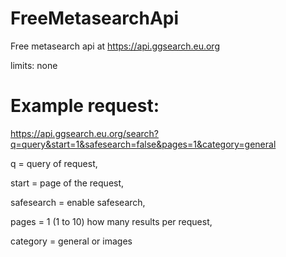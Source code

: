 # FreeMetasearchApi
Free metasearch api at 
https://api.ggsearch.eu.org

limits: none


# Example request:
https://api.ggsearch.eu.org/search?q=query&start=1&safesearch=false&pages=1&category=general

q = query of request,

start = page of the request,

safesearch = enable safesearch,

pages = 1 (1 to 10) how many results per request,

category = general or images

